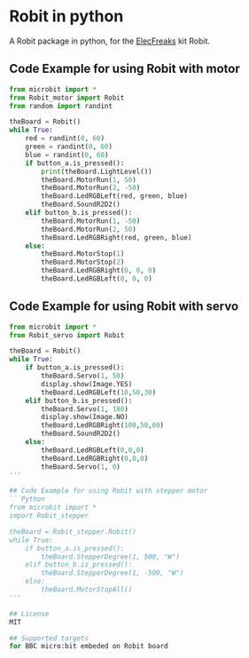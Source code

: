 # Robit in python
A Robit package in python, for the [ElecFreaks](https://www.elecfreaks.com/robit-diy-mini-smart-cars-robot-development-platform-chassis-for-micro-bit-compatible-with-mbot.html) kit Robit.

## Code Example for using Robit with motor
```Python
from microbit import *
from Robit_motor import Robit
from random import randint

theBoard = Robit()
while True:
    red = randint(0, 60)
    green = randint(0, 60)
    blue = randint(0, 60)
    if button_a.is_pressed():
        print(theBoard.LightLevel())
        theBoard.MotorRun(1, 50)
        theBoard.MotorRun(2, -50)
        theBoard.LedRGBLeft(red, green, blue)
        theBoard.SoundR2D2()
    elif button_b.is_pressed():
        theBoard.MotorRun(1, -50)
        theBoard.MotorRun(2, 50)
        theBoard.LedRGBRight(red, green, blue)
    else:
        theBoard.MotorStop(1)
        theBoard.MotorStop(2)
        theBoard.LedRGBRight(0, 0, 0)
        theBoard.LedRGBLeft(0, 0, 0) 
```

## Code Example for using Robit with servo
```Python
from microbit import *
from Robit_servo import Robit

theBoard = Robit()
while True:
    if button_a.is_pressed():
        theBoard.Servo(1, 50)
        display.show(Image.YES)
        theBoard.LedRGBLeft(10,50,30)
    elif button_b.is_pressed():
        theBoard.Servo(1, 180)
        display.show(Image.NO)
        theBoard.LedRGBRight(100,50,60)
        theBoard.SoundR2D2()
    else:
        theBoard.LedRGBLeft(0,0,0)
        theBoard.LedRGBRight(0,0,0)
        theBoard.Servo(1, 0)
'''

## Code Example for using Robit with stepper motor
```Python
from microbit import *
import Robit_stepper

theBoard = Robit_stepper.Robit()
while True:
    if button_a.is_pressed():
        theBoard.StepperDegree(1, 500, "W")
    elif button_b.is_pressed():
        theBoard.StepperDegree(1, -500, "W")
    else:
        theBoard.MotorStopAll()	
'''

## License
MIT

## Supported targets
for BBC micro:bit embeded on Robit board
